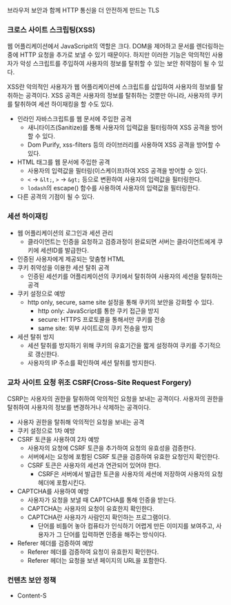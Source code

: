 브라우저 보안과 함께 HTTP 통신을 더 안전하게 만드는 TLS
### 크로스 사이트 스크립팅(XSS)

웹 어플리케이션에서 JavaScripit의 역할은 크다. DOM을 제어하고 문서를 렌더링하는 중에 HTTP 요청을 추가로 보낼 수 있기 때문이다. 하지만 이러한 기능은 악의적인 사용자가 악성 스크립트를 주입하여 사용자의 정보를 탈취할 수 있는 보안 취약점이 될 수 있다.

XSS란 악의적인 사용자가 웹 어플리케이션에 스크립트를 삽입하여 사용자의 정보를 탈취하는 공격이다. XSS 공격은 사용자의 정보를 탈취하는 것뿐만 아니라, 사용자의 쿠키를 탈취하여 세션 하이재킹을 할 수도 있다.

- 인라인 자바스크립트를 웹 문서에 주입한 공격
	- 새니타이즈(Sanitize)를 통해 사용자의 입력값을 필터링하여 XSS 공격을 방어할 수 있다.
	- Dom Purify, xss-filters 등의 라이브러리를 사용하여 XSS 공격을 방어할 수 있다.
- HTML 태그를 웹 문서에 주입한 공격
	- 사용자의 입력값을 필터링(이스케이프)하여 XSS 공격을 방어할 수 있다.
	- `<` → `&lt;`, `>` → `&gt;` 등으로 변환하여 사용자의 입력값을 필터링한다.
	- `lodash`의 escape() 함수를 사용하여 사용자의 입력값을 필터링한다.
- 다른 공격의 기점이 될 수 있다.

### 세션 하이재킹

- 웹 어플리케이션의 로그인과 세션 관리
	- 클라이언트는 인증을 요청하고 검증과정이 완료되면 서버는 클라이언트에게 쿠키에 세션ID를 발급한다.
- 인증된 사용자에게 제공되는 맞춤형 HTML
- 쿠키 취약성을 이용한 세션 탈취 공격
	- 인증된 세션키를 어플리케이션의 쿠키에서 탈취하여 사용자의 세션을 탈취하는 공격
- 쿠키 설정으로 예방
	- http only, secure, same site 설정을 통해 쿠키의 보안을 강화할 수 있다.
		- http only: JavaScript를 통한 쿠키 접근을 방지
		- secure: HTTPS 프로토콜을 통해서만 쿠키를 전송
		- same site: 외부 사이트로의 쿠키 전송을 방지
- 세션 탈취 방지
	- 세션 탈취를 방지하기 위해 쿠키의 유효기간을 짧게 설정하여 쿠키를 주기적으로 갱신한다.
	- 사용자의 IP 주소를 확인하여 세션 탈취를 방지한다.

### 교차 사이트 요청 위조 CSRF(Cross-Site Request Forgery)

CSRP는 사용자의 권한을 탈취하여 악의적인 요청을 보내는 공격이다. 사용자의 권한을 탈취하여 사용자의 정보를 변경하거나 삭제하는 공격이다.

- 사용자 권한을 탈취해 악의적인 요청을 보내는 공격
- 쿠키 설정으로 1차 예방
- CSRF 토큰을 사용하여 2차 예방
	- 사용자의 요청에 CSRF 토큰을 추가하여 요청의 유효성을 검증한다.
	- 서버에서는 요청에 포함된 CSRF 토큰을 검증하여 유효한 요청인지 확인한다.
	- CSRF 토큰은 사용자의 세션과 연관되어 있어야 한다.
		- CSRF은 서버에서 발급한 토큰을 사용자의 세션에 저장하여 사용자의 요청 헤더에 포함시킨다.
- CAPTCHA를 사용하여 예방
	- 사용자가 요청을 보낼 때 CAPTCHA를 통해 인증을 받는다.
	- CAPTCHA는 사용자의 요청이 유효한지 확인한다.
	- CAPTCHA란 사용자가 사람인지 확인하는 프로그램이다.
		- 단어를 비틀어 놓아 컴퓨타가 인식하기 어렵게 만든 이미지를 보여주고, 사용자가 그 단어를 입력하면 인증을 해주는 방식이다.
- Referer 헤더를 검증하여 예방
	- Referer 헤더를 검증하여 요청이 유효한지 확인한다.
	- Referer 헤더는 요청을 보낸 페이지의 URL을 포함한다.

### 컨텐츠 보안 정책

- Content-S

